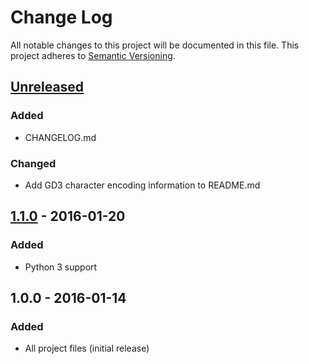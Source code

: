 # Change Log
All notable changes to this project will be documented in this file. This
project adheres to [Semantic Versioning](http://semver.org/).

## [Unreleased]
### Added
- CHANGELOG.md

### Changed
- Add GD3 character encoding information to README.md

## [1.1.0] - 2016-01-20
### Added
- Python 3 support

## 1.0.0 - 2016-01-14
### Added
- All project files (initial release)

[Unreleased]: https://github.com/cdodd/vgmparse/compare/1.1.0...HEAD
[1.1.0]: https://github.com/cdodd/vgmparse/compare/1.0.0...1.1.0

